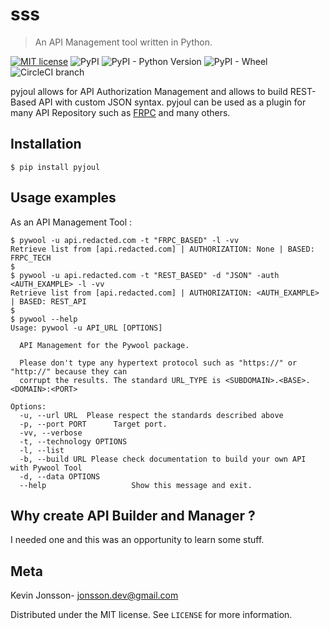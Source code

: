 ﻿# sss
>An API Management tool written in Python.

[![MIT license](https://img.shields.io/badge/License-MIT-blue.svg)](https://lbesson.mit-license.org/)
![PyPI](https://img.shields.io/badge/pypi-v1.0.0-blue)
![PyPI - Python Version](https://img.shields.io/pypi/pyversions/requests.svg)
![PyPI - Wheel](https://img.shields.io/pypi/wheel/pywol.svg)
![CircleCI branch](https://img.shields.io/circleci/project/github/erberlin/pywol/master.svg)

pyjoul allows for API Authorization Management and allows to build REST-Based API with custom JSON syntax.
pyjoul can be used as a plugin for many API Repository such as [FRPC](https://github.com/seznam/fastrpc) and many others.

## Installation

```console
$ pip install pyjoul
```

## Usage examples
As an API Management Tool :
```console
$ pywool -u api.redacted.com -t "FRPC_BASED" -l -vv
Retrieve list from [api.redacted.com] | AUTHORIZATION: None | BASED: FRPC_TECH
$
$ pywool -u api.redacted.com -t "REST_BASED" -d "JSON" -auth <AUTH_EXAMPLE> -l -vv
Retrieve list from [api.redacted.com] | AUTHORIZATION: <AUTH_EXAMPLE> | BASED: REST_API
$
$ pywool --help
Usage: pywool -u API_URL [OPTIONS]

  API Management for the Pywool package.

  Please don't type any hypertext protocol such as "https://" or "http://" because they can 
  corrupt the results. The standard URL_TYPE is <SUBDOMAIN>.<BASE>.<DOMAIN>:<PORT>

Options:
  -u, --url URL  Please respect the standards described above
  -p, --port PORT      Target port.
  -vv, --verbose
  -t, --technology OPTIONS
  -l, --list
  -b, --build URL Please check documentation to build your own API with Pywool Tool
  -d, --data OPTIONS
  --help                   Show this message and exit.
```
## Why create API Builder and Manager ?
I needed one and this was an opportunity to learn some stuff.

## Meta

 Kevin Jonsson- jonsson.dev@gmail.com

Distributed under the MIT license. See ``LICENSE`` for more information.
